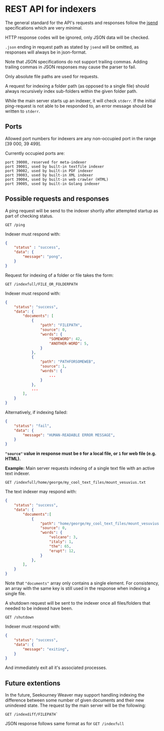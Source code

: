 # REST API for indexers

The general standard for the API's requests and responses follow the
[jsend](https://github.com/omniti-labs/jsend) specifications which are very minimal.

HTTP response codes will be ignored, only JSON data will be checked.

`.json` ending in request path as stated by `jsend` will be omitted,
as responses will always be in json-format.

Note that JSON specifications do not support trailing commas.
Adding trailing commas in JSON responses may cause the parser to fail.


Only absolute file paths are used for requests.

A request for indexing a folder path (as opposed to a single file)
should always recursively index sub-folders within the given folder path.


While the main server starts up an indexer, it will check `stderr`.
If the initial ping-request is not able to be responded to,
an error message should be written to `stderr`.


## Ports

Allowed port numbers for indexers are any non-occupied port in the range [39 000, 39 499].

Currently occupied ports are:

```
port 39000, reserved for meta-indexer
port 39001, used by built-in textfile indexer
port 39002, used by built-in PDF indexer
port 39003, used by built-in XML indexer
port 39004, used by built-in web crawler (HTML)
port 39005, used by built-in Golang indexer
```


## Possible requests and responses

A ping request will be send to the indexer shortly after attempted startup
as part of checking status.
```
GET /ping
```
Indexer must respond with:
```json
{
    "status" : "success",
    "data": {
        "message": "pong",
    }
}
```

Request for indexing of a folder or file takes the form:
```
GET /indexfull/FILE_OR_FOLDERPATH
```
Indexer must respond with:
```json
{
    "status": "success",
    "data": {
        "documents": [
            {
                "path": "FILEPATH",
                "source": 0,
                "words": {
                    "SOMEWORD": 42,
                    "ANOTHER-WORD": 5,
                }
            },
            {
                "path": "PATHFORSOMEWEB",
                "source": 1,
                "words": {
                    ...
                }
            },
            ...
        ],
    }
}
```
Alternatively, if indexing failed:
```json
{
    "status": "fail",
    "data": {
        "message": "HUMAN-READABLE ERROR MESSAGE",
    }
}
```

**`"source"` value in response must be `0` for a local file,
or `1` for web file (e.g. HTML).**

**Example:**
Main server requests indexing of a single text file with an active text indexer.
```
GET /indexfull/home/george/my_cool_text_files/mount_vesuvius.txt
```
The text indexer may respond with:
```json
{
    "status": "success",
    "data": {
        "documents":[
            {
                "path": "home/george/my_cool_text_files/mount_vesuvius.txt",
                "source": 0,
                "words": {
                    "volcano": 3,
                    "italy": 1,
                    "the": 65,
                    "erupt": 12,
                } 
            },
        ],
    }
}
```
Note that `"documents"` array only contains a single element.
For consistency, an array with the same key is
still used in the response when indexing a single file.


A shutdown request will be sent to the indexer once all files/folders that
needed to be indexed have been.
```
GET /shutdown
```
Indexer must respond with:
```json
{
    "status": "success",
    "data": {
        "message": "exiting",
    }
}
```
And immediately exit all it's associated processes.


## Future extentions

In the future, Seekourney Weaver may support handling indexing the difference
between some number of given documents and their new unindexed state.
The request by the main server will be the following:
```
GET /indexdiff/FILEPATH`
```
JSON response follows same format as for `GET /indexfull`
